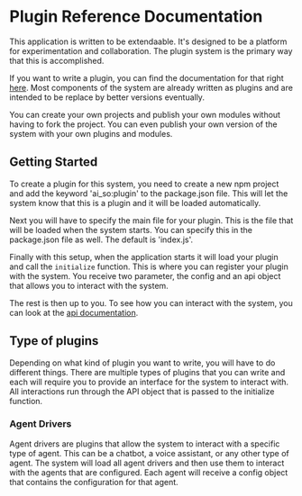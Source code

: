 # Plugin Reference Documentation

This application is written to be extendaable. It's designed to be a platform for experimentation and collaboration. The plugin system is the primary way that this is accomplished.

If you want to write a plugin, you can find the documentation for that right [here](./plugins.md). Most components of the system are already written as plugins and are intended to be replace by better versions eventually.

You can create your own projects and publish your own modules without having to fork the project. You can even publish your own version of the system with your own plugins and modules.

## Getting Started

To create a plugin for this system, you need to create a new npm project and add the keyword 'ai_so:plugin' to the package.json file. This will let the system know that this is a plugin and it will be loaded automatically.

Next you will have to specify the main file for your plugin. This is the file that will be loaded when the system starts. You can specify this in the package.json file as well. The default is 'index.js'.

Finally with this setup, when the application starts it will load your plugin and call the `initialize` function. This is where you can register your plugin with the system. You receive two parameter, the config and an api object that allows you to interact with the system.

The rest is then up to you. To see how you can interact with the system, you can look at the [api documentation](./api.md).

## Type of plugins

Depending on what kind of plugin you want to write, you will have to do different things. There are multiple types of plugins that you can write and each will require you to provide an interface for the system to interact with. All interactions run through the API object that is passed to the initialize function.

### Agent Drivers

Agent drivers are plugins that allow the system to interact with a specific type of agent. This can be a chatbot, a voice assistant, or any other type of agent. The system will load all agent drivers and then use them to interact with the agents that are configured. Each agent will receive a config object that contains the configuration for that agent.  
